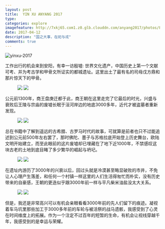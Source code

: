 ```yaml
---
layout: post
title:  YIN XU ANYANG 2017
type: 
categories: explore
imagefeature: http://7xkj65.com1.z0.glb.clouddn.com/anyang2017/photos/FullSizeRender%209.jpg?imageMogr2/thumbnail/!18p
date: 2017-04-12
description: "国之大事，在祀与戎"
comments: true
---
```


![yinxu-2017](http://7xkj65.com1.z0.glb.clouddn.com/anyang2017/photos/FullSizeRender%209.jpg)

工作出行的机会来到安阳，有幸一访殷墟: 世界文化遗产，中国历史上第一个文献可考、并为考古学和甲骨文所证实的都城遗址。这里出土了最有名的司母戊方鼎和那片惊天下的甲骨。

<figure class="half">
	<a href="http://7xkj65.com1.z0.glb.clouddn.com/anyang2017/photos/FullSizeRender.jpg"><img src="http://7xkj65.com1.z0.glb.clouddn.com/anyang2017/photos/FullSizeRender.jpg?imageMogr2/thumbnail/!80p"></a>
	<a href="http://7xkj65.com1.z0.glb.clouddn.com/anyang2017/photos/FullSizeRender%208.jpg"><img src="http://7xkj65.com1.z0.glb.clouddn.com/anyang2017/photos/FullSizeRender%208.jpg?imageMogr2/thumbnail/!80p"></a>
</figure>

公元前1300年，商王盘庚迁都于此，商王朝在这里走完了它最后的时光，兴盛与衰败后王陵与宗庙的废墟长眠于洹河岸边的地底3000多年，近代才被盗墓者重新发现。

<figure class="half">
	<a href="http://7xkj65.com1.z0.glb.clouddn.com/anyang2017/photos/FullSizeRender%205.jpg"><img src="http://7xkj65.com1.z0.glb.clouddn.com/anyang2017/photos/FullSizeRender%205.jpg?imageMogr2/thumbnail/!80p"></a>
	<a href="http://7xkj65.com1.z0.glb.clouddn.com/anyang2017/photos/FullSizeRender%2010.jpg"><img src="http://7xkj65.com1.z0.glb.clouddn.com/anyang2017/photos/FullSizeRender%2010.jpg?imageMogr2/thumbnail/!80p"></a>
</figure>


总在书籍中了解到遥远的古希腊、古罗马时代的故事，可就算是前者也只不过能追述到公元前500年左右罢了，那时佛陀、墨子与苏格拉底开始登上历史舞台，欧陆文明开始建立，而至此眼前的这片废墟却已埋藏在了地下近1000年，不禁感叹这块古老的土地到底目睹了多少繁华的崛起与坍圮。

<figure class="half">
	<a href="http://7xkj65.com1.z0.glb.clouddn.com/anyang2017/photos/FullSizeRender%206.jpg"><img src="http://7xkj65.com1.z0.glb.clouddn.com/anyang2017/photos/FullSizeRender%206.jpg?imageMogr2/thumbnail/!80p"></a>
	<a href="http://7xkj65.com1.z0.glb.clouddn.com/anyang2017/photos/FullSizeRender%207.jpg"><img src="http://7xkj65.com1.z0.glb.clouddn.com/anyang2017/photos/FullSizeRender%207.jpg?imageMogr2/thumbnail/!80p"></a>
</figure>


在遗址内游历了3000年的兴衰以后，回过头就是冷漠甚至略显破败的市井，不免让人心理产生落差，和任何一个村镇一样这里的人们生活得匆忙而朴实，没有历史带来的自豪感，王朝的更迭似乎跟3000年前一样与平凡柴米油盐没太大关系。

<figure class="half">
	<a href="http://7xkj65.com1.z0.glb.clouddn.com/anyang2017/photos/FullSizeRender%202.jpg"><img src="http://7xkj65.com1.z0.glb.clouddn.com/anyang2017/photos/FullSizeRender%202.jpg?imageMogr2/thumbnail/!80p"></a>
	<a href="http://7xkj65.com1.z0.glb.clouddn.com/anyang2017/photos/FullSizeRender%203.jpg"><img src="http://7xkj65.com1.z0.glb.clouddn.com/anyang2017/photos/FullSizeRender%203.jpg?imageMogr2/thumbnail/!80p"></a>
</figure>

但是，我还是非常高兴可以有机会亲眼看看3000年前的先人们留下的痕迹。凝视着车马坑里那些加工于3000多年前的车轮与被活祭的战马遗骸，我感受到了心灵在时间维度上的拓展。作为一个注定不过百年的短暂的生命，有机会让视线穿越千年，我感受到的是幸运与荣耀。